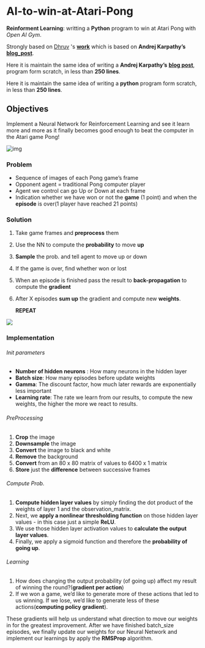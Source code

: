 # AI-to-win-at-Atari-Pong
**Reinforment Learning**: writting a **Python** program to win at Atari Pong with *Open AI Gym*.



Strongly based on [Dhruv](https://medium.com/@dhruvp) 's [**work**](https://medium.com/@dhruvp/how-to-write-a-neural-network-to-play-pong-from-scratch-956b57d4f6e0) which is based on **Andrej Karpathy’s** [**blog_post**](http://karpathy.github.io/2016/05/31/rl/). 

Here it is maintain the same idea of writing a **Andrej Karpathy’s** [**blog post**](http://karpathy.github.io/2016/05/31/rl/),  program form scratch, in less than **250 lines**. 


Here it is maintain the same idea of writing a **python** program form scratch, in less than **250 lines**. 

## Objectives

Implement a Neural Network for Reinforcement Learning and see it learn more and more as it finally becomes good enough to beat the computer in the Atari game Pong! 

![img](https://lh5.googleusercontent.com/K6eXjuSzBjvnC7v_ywlHDPT1YgncpLvpV3P5yUvzRn_DGbXeFoKSoSqEZWZ32OhUZjcmhr5_VzmY5RPzjOeFOzXIcWyokBuX9_mtYhAvssk21onMOGNg0U01bEs-yvglVG9Vrh0Ublo)



### Problem

- Sequence of images of each Pong game’s frame
- Opponent agent = traditional Pong computer player
- Agent we control can go Up or Down at each frame
- Indication whether we have won or not the **game** (1 point) and when the **episode** is over(1 player have reached 21 points)



### Solution

1. Take game frames and **preprocess** them

2. Use the NN to compute the **probability** to move **up**

3. **Sample** the prob. and tell agent to move up or down

4. If the game is over, find whether won or lost

5. When an episode is finished pass the result to **back-propagation** to compute the **gradient**

6. After X episodes **sum up** the gradient and compute new **weights**. 

   **REPEAT**

![](https://cdn-images-1.medium.com/max/1067/1*05ExQKJ0nOoWV80SNVEyJg.png)



### Implementation 

######  Init parameters

- **Number of hidden neurons** : How many neurons in the hidden layer
- **Batch size**: How many episodes before update weights
- **Gamma**: The discount factor, how much later rewards are exponentially less important
- **Learning rate**: The rate we learn from our results, to compute the new weights, the higher the more we react to results.

###### PreProcessing

1. **Crop** the image
2. **Downsample** the image
3. **Convert** the image to black and white
4. **Remove** the background
5. **Convert** from an 80 x 80 matrix of values to 6400 x 1 matrix
6. **Store** just the **difference** between successive frames

###### Compute Prob.

1. **Compute hidden layer values** by simply finding the dot product of the weights of layer 1 and the observation_matrix.
2. Next, we **apply a nonlinear thresholding function** on those hidden layer values - in this case just a simple **ReLU**.
3. We use those hidden layer activation values to **calculate the output layer values**.
4. Finally, we apply a sigmoid function and therefore the **probability of going up**.

###### Learning

1. How does changing the output probability (of going up) affect my result of winning the round?(**gradient per action**)
2. If we won a game, we’d like to generate more of these actions that led to us winning. If we lose, we’d like to generate less of these actions(**computing policy gradient**).

These gradients will help us understand what direction to move our weights in for the greatest improvement. After we have finished batch_size episodes, we finally update our weights for our Neural Network and implement our learnings by apply the **RMSProp** algorithm.

